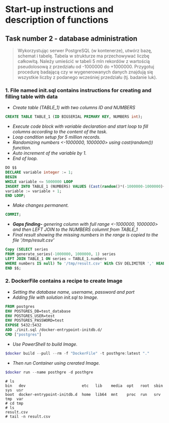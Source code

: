 # Start-up instructions and description of functions

## Task number 2 - database administration

>Wykorzystując serwer PostgreSQL (w kontenerze), utwórz bazę, schemat i tabelę. Tabela w strukturze ma przechowywać liczbę całkowitą. Należy umieścić w tabeli 5 mln rekordów z wartością pseudolosową z przedziału od -1000000 do +1000000. Przygotuj procedurę badającą czy w wygenerowanych danych znajdują się wszystkie liczby z podanego wcześniej przedziału (tj. badanie luk).

### 1. File named init.sql contains instructions for creating and filling table with data

* *Create table (TABLE_1) with two columns ID and NUMBERS*

```SQL
CREATE TABLE TABLE_1 (ID BIGSERIAL PRIMARY KEY, NUMBERS int);
```

* *Execute code block with variable declaration and start loop to fill columns according to the content of the task.*
* *Loop condition setup for 5 million records.*
* *Randomizing numbers <-1000000, 1000000> using cast(random()) function.*
* *Auto increment of the variable by 1.*
* *End of loop.*

```SQL
DO $$
DECLARE variable integer := 1;
BEGIN
WHILE variable <= 5000000 LOOP
INSERT INTO TABLE_1 (NUMBERS) VALUES (Cast(random()*(-1000000-1000000)+1000000 as int));
variable := variable + 1;
END LOOP;
```

* *Make changes permanent.*

```SQL
COMMIT;
```

* __*Gaps finding-*__ *genering column with full range <-1000000, 1000000> and then LEFT JOIN to the NUMBERS columnt from TABLE_1*
* *Final result showing the missing numbers in the range is copied to the file '/tmp/result.csv'*

```SQL
Copy (SELECT series
FROM generate_series(-1000000, 1000000, 1) series
LEFT JOIN TABLE_1 ON series = TABLE_1.numbers
WHERE numbers IS null) To '/tmp/result.csv' With CSV DELIMITER ',' HEADER;
END $$;
```

### 2. DockerFile contains a recipe to create Image

* *Setting the database name, username, password and port*
* *Adding file with solution init.sql to Image.*

```dockerfile
FROM postgres
ENV POSTGRES_DB=test_database
ENV POSTGRES_USER=test
ENV POSTGRES_PASSWORD=test
EXPOSE 5432:5432
ADD ./init.sql /docker-entrypoint-initdb.d/
CMD ["postgres"]
```

* *Use PowerShell to build Image.*

```powershell
$docker build --pull --rm -f "DockerFile" -t posthgre:latest "."
```

* *Then run Container using crerated Image.*

```powershell
$docker run --name posthgre -d posthgre
```

```docker exec
# ls
bin   dev                         etc   lib    media  opt   root  sbin  sys  usr
boot  docker-entrypoint-initdb.d  home  lib64  mnt    proc  run   srv   tmp  var
# cd tmp
# ls
result.csv
# tail -n result.csv
```